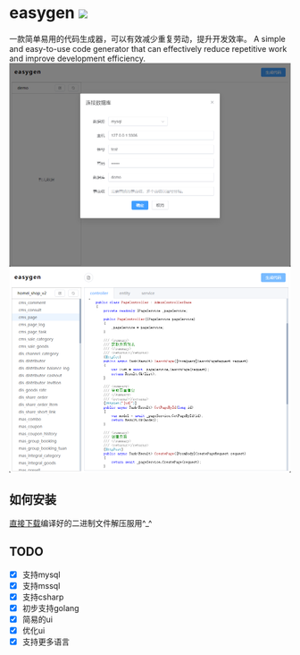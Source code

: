 # easygen <a href="https://github.com/faith0831/easygen/blob/master/LICENSE"><img src="https://img.shields.io/badge/License-MIT-blue.svg"></a>
一款简单易用的代码生成器，可以有效减少重复劳动，提升开发效率。
A simple and easy-to-use code generator that can effectively reduce repetitive work and improve development efficiency.
![](screenshots/1.png)
![](screenshots/2.png)

## 如何安装
 [直接下载](https://github.com/faith0831/easygen/releases)编译好的二进制文件解压服用^_^

## TODO
- [x] 支持mysql
- [x] 支持mssql
- [x] 支持csharp
- [x] 初步支持golang
- [x] 简易的ui
- [x] 优化ui
- [x] 支持更多语言

